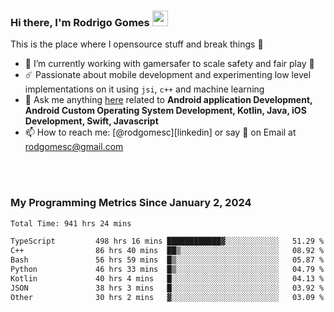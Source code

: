 
### Hi there, I'm Rodrigo Gomes <img src="https://media.giphy.com/media/hvRJCLFzcasrR4ia7z/giphy.gif" width="25px">
This is the place where I opensource stuff and break things 🤣
- 🔭 I’m currently working with gamersafer to scale safety and fair play 💜
- ☄️ Passionate about mobile development and experimenting low level implementations on it using `jsi`, `c++` and machine learning
- 💬 Ask me anything [here](https://github.com/rodgomesc/rodgomesc/issues) related to <b>Android application Development, Android Custom Operating System Development, Kotlin, Java, iOS Development, Swift, Javascript</b>
- 📫 How to reach me: [@rodgomesc][linkedin] or say 👋 on Email at [rodgomesc@gmail.com](mailto:rodgomesc@gmail.com)


<br/>

<!-- 
<picture>
  <img src="/github-metrics.svg" alt="Metrics">
</picture>
-->

</br>

### My Programming Metrics Since January 2, 2024 


<!--START_SECTION:waka-->

```txt
Total Time: 941 hrs 24 mins

TypeScript         498 hrs 16 mins ████████████▓░░░░░░░░░░░░   51.29 %
C++                86 hrs 40 mins  ██▒░░░░░░░░░░░░░░░░░░░░░░   08.92 %
Bash               56 hrs 59 mins  █▒░░░░░░░░░░░░░░░░░░░░░░░   05.87 %
Python             46 hrs 33 mins  █▒░░░░░░░░░░░░░░░░░░░░░░░   04.79 %
Kotlin             40 hrs 4 mins   █░░░░░░░░░░░░░░░░░░░░░░░░   04.13 %
JSON               38 hrs 3 mins   █░░░░░░░░░░░░░░░░░░░░░░░░   03.92 %
Other              30 hrs 2 mins   ▓░░░░░░░░░░░░░░░░░░░░░░░░   03.09 %
```

<!--END_SECTION:waka-->
